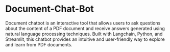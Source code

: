 # Document-Chat-Bot
Document chatbot is an interactive tool that allows users to ask questions about the content of a PDF document and receive answers generated using natural language processing techniques. Built with Langchain, Python, and Streamlit, this chatbot provides an intuitive and user-friendly way to explore and learn from PDF documents.
